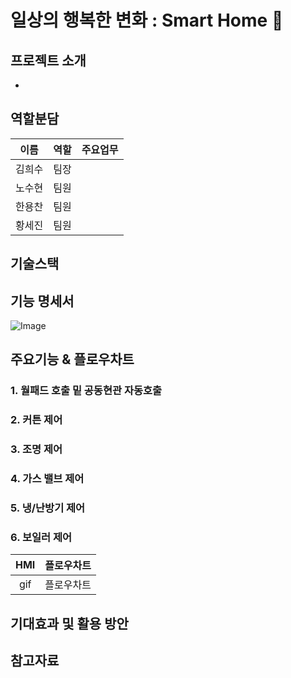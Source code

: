 # 일상의 행복한 변화 : Smart Home 🏡

## 프로젝트 소개
*
## 역할분담
|이름|역할|주요업무|
  |:---:|:---|:---|
  |김희수|팀장||
  |노수현|팀원||
  |한용찬|팀원||
  |황세진|팀원||
## 기술스택

## 기능 명세서
![Image](https://github.com/user-attachments/assets/056881e1-414b-4508-b271-02a892e8e601)
## 

## 주요기능 & 플로우차트
### 1. 월패드 호출 밑 공동현관 자동호출
### 2. 커튼 제어
### 3. 조명 제어
### 4. 가스 밸브 제어
### 5. 냉/난방기 제어
### 6. 보일러 제어
|HMI|플로우차트|
  |:---:|:---:|
  |gif|플로우차트|

## 기대효과 및 활용 방안

## 참고자료


